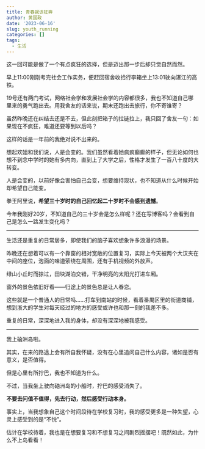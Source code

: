 ```yaml
---
title: 青春就该狂奔
author: 黄国政
date: '2023-06-16'
slug: youth_running
categories: []
tags:
  - 生活
---
```


<!--more-->

这一回可能是做了一个有点疯狂的选择，但是迈出那一步后却只觉自然而然。

早上11:00刚刚考完社会工作实务，便赶回宿舍收拾行李箱坐上13:01驶向湛江的高铁。

19号还有两门考试，网络社会学和发展社会学的内容都很多，我也不知道自己哪里来的勇气跑出去。用我舍友的话来说，期末还跑出去旅行，你不寄谁寄？

虽然昨晚还在纠结去还是不去，但此刻把箱子的拉链拉上，我只回了舍友一句：如果现在不疯狂，难道还要等到以后吗？

这样的话是一年前的我绝对说不出来的。

想起欢姐和我们说，人是会变的。我们虽然看着她疯疯癫癫的样子，但无论如何也想不到念中学时的她有多内向，直到上了大学之后，性格才发生了一百八十度的大转变。

人是会变的，以前好像会害怕自己会变，想要维持现状，也不知道从什么时候开始却希望自己能变。

拳王阿里说，**希望三十岁时的自己回忆起二十岁时不会感到遗憾**。

今年我刚好20岁，不知道自己的三十岁会是怎么样呢？还在写博客吗？会看到自己是怎么一路发生变化吗？

---

生活还是重复的日常居多，即使我们的脑子喜欢想象许多浪漫的场景。

昨晚还在想着可以有一个靠窗的相对宽敞的位置复习，实际上今天被两个大汉夹在中间的座位，泡面的味道萦绕在周围，还有手机视频的外放声。

绿山小丘时而掠过，田块湖泊交错，干净明亮的太阳光打进车厢。

窗外的景色依旧好看——归途上的景色总是让人眷恋。

这些就是一个普通人的日常吗……打车到南站的时候，看着番禺区里的街道商铺，想到浙大的学生对每天经过的地方的感受或许也和那一刻的我差不多。

重复的日常，深深地进入我的身体，却没有深深地被我感受。

---

我上硇洲岛啦。

其实，在来的路途上会有所自我怀疑，没有在心里追问自己什么内容，诸如是否有意义，是否值得。

但是心里有所拧巴，我也不知道为什么。

不过，当我坐上驶向硇洲岛的小船时，拧巴的感受消失了。

**不要去问值不值得，先去行动，然后感受行动本身。**

事实上，当我想象自己这个时间段待在学校复习时，我的感受更多是一种失望，心灵上感受到的是“不悦”。

估计在学校待着，我也是在想要复习和不想复习之间剧烈摇摆吧！既然如此，为什么不上岛看看！
<!--
这不来不知道，一来才发现自己对岛屿几乎是没有任何概念。

> 看到岛屿上有穿着校服、戴着红领巾的小孩子时，我内心的第一反应是吃惊：
> 岛屿上原来也有学校吗？！

我想是因为涠洲岛，涠洲岛给我的印象是完完全全的旅游景点，无他。上面的居民也都是以旅游业为生，没有教育系统的存在。
-->